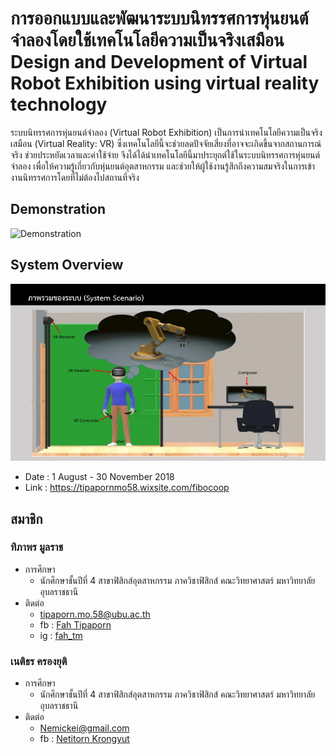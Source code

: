 # การออกแบบและพัฒนาระบบนิทรรศการหุ่นยนต์จำลองโดยใช้เทคโนโลยีความเป็นจริงเสมือน Design and Development of Virtual Robot Exhibition using virtual reality technology

ระบบนิทรรศการหุ่นยนต์จำลอง (Virtual Robot Exhibition) เป็นการนำเทคโนโลยีความเป็นจริงเสมือน (Virtual Reality: VR) ซึ่งเทคโนโลยีนี้จะช่วยลดปัจจัยเสี่ยงที่อาจจะเกิดขึ้นจากสถานการณ์จริง ช่วยประหยัดเวลาและค่าใช้จ่าย จึงได้ได้นำเทคโนโลยีนี้มาประยุกต์ใช้ในระบบนิทรรศการหุ่นยนต์จำลอง เพื่อให้ความรู้เกี่ยวกับหุ่นยนต์อุตสาหกรรม และช่วยให้ผู้ใช้งานรู้สึกถึงความสมจริงในการเข้างานนิทรรศการโดยที่ไม่ต้องไปสถานที่จริง

## Demonstration

![Demonstration](https://static.wixstatic.com/media/693e7e_1a8ad73c42194f54a429edd16df1a3d3f003.jpg/v1/fill/w_1144,h_575,fp_0.50_0.50,q_90/693e7e_1a8ad73c42194f54a429edd16df1a3d3f003.webp)

## System Overview

![System Overview](src/System%20Overview.webp)

- Date : 1 August - 30 November 2018
- Link : https://tipapornmo58.wixsite.com/fibocoop

## สมาชิก

### ทิภาพร มูลราช

- การศึกษา
  - นักศึกษาชั้นปีที่ 4 สาขาฟิสิกส์อุตสาหกรรม ภาควิชาฟิสิกส์ คณะวิทยาศาสตร์ มหาวิทยาลัยอุบลราชธานี
- ติดต่อ
  - tipaporn.mo.58@ubu.ac.th
  - fb : [Fah Tipaporn](https://www.facebook.com/Fahtipapornmol)
  - ig : [fah_tm](https://www.instagram.com/fah_tm/)

### เนติธร ครองยุติ

- การศึกษา 
  - นักศึกษาชั้นปีที่ 4 สาขาฟิสิกส์อุตสาหกรรม ภาควิชาฟิสิกส์ คณะวิทยาศาสตร์ มหาวิทยาลัยอุบลราชธานี
- ติดต่อ
  - Nemickei@gmail.com
  - fb : [Netitorn Krongyut](https://www.facebook.com/profile.php?id=100004521793764)